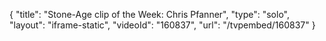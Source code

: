 {
    "title": "Stone-Age clip of the Week: Chris Pfanner",
    "type": "solo",
    "layout": "iframe-static",
    "videoId": "160837",
    "url": "\/tvpembed\/160837"
}